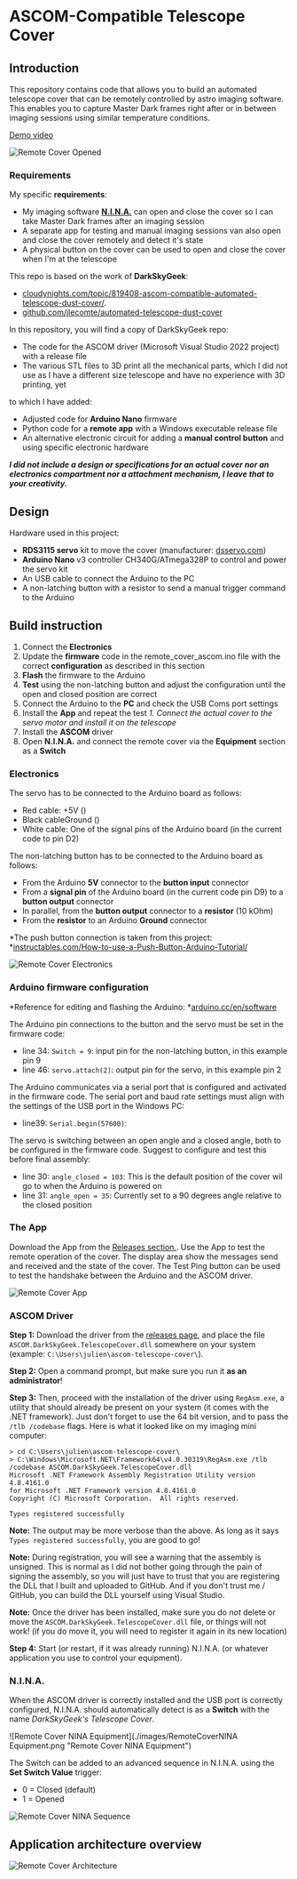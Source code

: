 # ASCOM-Compatible Telescope Cover

## Introduction

This repository contains code that allows you to build an automated telescope cover that can be remotely controlled by astro imaging software. This enables you to capture Master Dark frames right after or in between imaging sessions using similar temperature conditions. 

[Demo video](https://youtube.com/shorts/TBGS7q0xyxU) 

![Remote Cover Opened](./images/RemoteCoverOpened.jpg  "Remote Cover Opened")



### Requirements

My specific **requirements**:

- My imaging software [**N.I.N.A.**](https://nighttime-imaging.eu/)  can open and close the cover so I can take Master Dark frames after an imaging session
- A separate app for testing and manual imaging sessions van also open and close the cover remotely and detect it's state 
- A physical button on the cover can be used to open and close the cover when I'm at the telescope 

This repo is based on the work of **DarkSkyGeek**:

- [cloudynights.com/topic/819408-ascom-compatible-automated-telescope-dust-cover/](https://www.cloudynights.com/topic/819408-ascom-compatible-automated-telescope-dust-cover/).
- [github.com/jlecomte/automated-telescope-dust-cover](https://github.com/jlecomte/automated-telescope-dust-cover)

In this repository, you will find a copy of DarkSkyGeek repo:

- The code for the ASCOM driver (Microsoft Visual Studio 2022 project) with a release file
- The various STL files to 3D print all the mechanical parts, which I did not use as I have a different size telescope and have no experience with 3D printing, yet

to which I have added:

- Adjusted code for **Arduino Nano** firmware
- Python code for a **remote app** with a Windows executable release file
- An alternative electronic circuit for adding a **manual control button** and using specific electronic hardware

***I did not include a design or specifications for an actual cover nor an electronics compartment nor a attachment mechanism, I leave that to your creativity.***

## Design

Hardware used in this project:

- **RDS3115 servo** kit to move the cover (manufacturer: [dsservo.com](https://www.dsservo.com/show_imgnews.asp?id=417)) 
- **Arduino Nano** v3 controller CH340G/ATmega328P to control and power the servo kit
- An USB cable to connect the Arduino to the PC
- A non-latching button with a resistor to send a manual trigger command to the Arduino

## Build instruction 

1. Connect the **Electronics**
1. Update the **firmware** code in the remote_cover_ascom.ino file with the correct **configuration** as described in this section
1. **Flash** the firmware to the Arduino
1. **Test** using the non-latching button and adjust the configuration until the open and closed position are correct
1. Connect the Arduino to the **PC** and check the USB Coms port settings
1. Install the **App** and repeat the test
*1. Connect the actual cover to the servo motor and install it on the telescope*
1. Install the **ASCOM** driver
1. Open **N.I.N.A.** and connect the remote cover via the **Equipment** section as a **Switch**

### Electronics

The servo has to be connected to the Arduino board as follows: 

- Red cable: +5V ()
- Black cableGround ()
- White cable: One of the signal pins of the Arduino board (in the current code to pin D2) 

The non-latching button has to be connected to the Arduino board as follows:

- From the Arduino **5V** connector to the **button input** connector
- From a **signal pin** of the Arduino board (in the current code pin D9) to a **button output** connector
- In parallel, from the **button output** connector to a **resistor** (10 kOhm)
- From the **resistor** to an Arduino **Ground** connector

*The push button connection is taken from this project: *[instructables.com/How-to-use-a-Push-Button-Arduino-Tutorial/](https://www.instructables.com/How-to-use-a-Push-Button-Arduino-Tutorial/) 

![Remote Cover Electronics](./images/RemoteCoverElectronics.jpg  "Remote Cover Electronics")

### Arduino firmware configuration

*Reference for editing and flashing the Arduino: *[arduino.cc/en/software](https://www.arduino.cc/en/software)

The Arduino pin connections to the button and the servo must be set in the firmware code:

- line 34: `Switch = 9`: input pin for the non-latching button, in this example pin 9
- line 46: `servo.attach(2)`: output pin for the servo, in this example pin 2

The Arduino communicates via a serial port that is configured and activated in the firmware code. 
The serial port and baud rate settings must align with the settings of the USB port in the Windows PC:

- line39: `Serial.begin(57600)`: 

The servo is switching between an open angle and a closed angle, both to be configured in the firmware code.
Suggest to configure and test this before final assembly:

- line 30: `angle_closed = 103`: This is the default position of the cover wil go to when the Arduino is powered on
- line 31: `angle_open = 35`: Currently set to a 90 degrees angle relative to the closed position

### The App

Download the App from the [Releases section.](https://github.com/jlecomte/ascom-telescope-cover/releases).
Use the App to test the remote operation of the cover. The display area show the messages send and received and the state of the cover. The Test Ping button can be used to test the handshake between the Arduino and the ASCOM driver.

![Remote Cover App](./images/RemoteCoverApp.png  "Remote Cover App")

### ASCOM Driver

**Step 1:** Download the driver from the [releases page](https://github.com/jlecomte/ascom-telescope-cover/releases), and place the file `ASCOM.DarkSkyGeek.TelescopeCover.dll` somewhere on your system (example: `C:\Users\julien\ascom-telescope-cover\`).

**Step 2:** Open a command prompt, but make sure you run it **as an administrator**!

**Step 3:** Then, proceed with the installation of the driver using `RegAsm.exe`, a utility that should already be present on your system (it comes with the .NET framework). Just don't forget to use the 64 bit version, and to pass the `/tlb /codebase` flags. Here is what it looked like on my imaging mini computer:

```
> cd C:\Users\julien\ascom-telescope-cover\
> C:\Windows\Microsoft.NET\Framework64\v4.0.30319\RegAsm.exe /tlb /codebase ASCOM.DarkSkyGeek.TelescopeCover.dll
Microsoft .NET Framework Assembly Registration Utility version 4.8.4161.0
for Microsoft .NET Framework version 4.8.4161.0
Copyright (C) Microsoft Corporation.  All rights reserved.

Types registered successfully
```

**Note:** The output may be more verbose than the above. As long as it says `Types registered successfully`, you are good to go!

**Note:** During registration, you will see a warning that the assembly is unsigned. This is normal as I did not bother going through the pain of signing the assembly, so you will just have to trust that you are registering the DLL that I built and uploaded to GitHub. And if you don't trust me / GitHub, you can build the DLL yourself using Visual Studio.

**Note:** Once the driver has been installed, make sure you do _not_ delete or move the `ASCOM.DarkSkyGeek.TelescopeCover.dll` file, or things will not work! (if you do move it, you will need to register it again in its new location)

**Step 4:** Start (or restart, if it was already running) N.I.N.A. (or whatever application you use to control your equipment).

### N.I.N.A.

When the ASCOM driver is correctly installed and the USB port is correctly configured, N.I.N.A. should automatically detect is as a **Switch** with the name *DarkSkyGeek's Telescope Cover*.

![Remote Cover NINA Equipment](./images/RemoteCoverNINA Equipment.png  "Remote Cover NINA Equipment")

The Switch can be added to an advanced sequence in N.I.N.A. using the **Set Switch Value** trigger:

- 0 = Closed (default)
- 1 = Opened

![Remote Cover NINA Sequence](./images/RemoteCoverNINASequence.png  "Remote Cover NINA Sequence")

## Application architecture overview

![Remote Cover Architecture](./images/RemoteCoverArchitecture.png  "Remote Cover Architecture")



